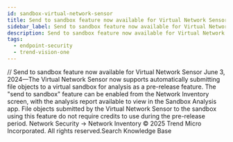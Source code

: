 ```yaml
---
id: sandbox-virtual-network-sensor
title: Send to sandbox feature now available for Virtual Network Sensor
sidebar_label: Send to sandbox feature now available for Virtual Network Sensor
description: Send to sandbox feature now available for Virtual Network Sensor
tags:
  - endpoint-security
  - trend-vision-one
---
```


/*<![CDATA[*/ $('#title').html($('meta[name=map-description]').attr('content')); /*]]>*/ Send to sandbox feature now available for Virtual Network Sensor June 3, 2024—The Virtual Network Sensor now supports automatically submitting file objects to a virtual sandbox for analysis as a pre-release feature. The "send to sandbox" feature can be enabled from the Network Inventory screen, with the analysis report available to view in the Sandbox Analysis app. File objects submitted by the Virtual Network Sensor to the sandbox using this feature do not require credits to use during the pre-release period. Network Security → Network Inventory © 2025 Trend Micro Incorporated. All rights reserved.Search Knowledge Base